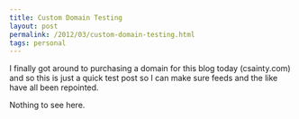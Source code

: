 ```yaml
---
title: Custom Domain Testing
layout: post
permalink: /2012/03/custom-domain-testing.html
tags: personal
---
```



I finally got around to purchasing a domain for this blog today (csainty.com) and so this is just a quick test post so I can make sure feeds and the like have all been repointed.  
 
Nothing to see here.  
  